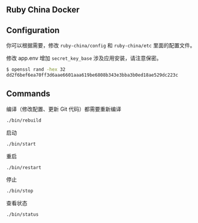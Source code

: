 Ruby China Docker
-----------------

## Configuration

你可以根据需要，修改 `ruby-china/config` 和 `ruby-china/etc` 里面的配置文件。

修改 app.env 增加 `secret_key_base` 涉及应用安装，请注意保密。

```bash
$ openssl rand -hex 32
dd2f6bef6ea70ff3d6aae6601aaa619be6808b343e3bba3b0ed18ae529dc223c
```

## Commands

编译（修改配置、更新 Git 代码）都需要重新编译

```bash
./bin/rebuild
```

启动

```bash
./bin/start
```

重启

```bash
./bin/restart
```

停止

```bash
./bin/stop
```

查看状态

```bash
./bin/status
```